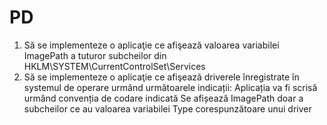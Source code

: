 # PD
1. Să se implementeze o aplicaţie ce afişează valoarea variabilei ImagePath a
tuturor subcheilor din HKLM\SYSTEM\CurrentControlSet\Services
2. Să se implementeze o aplicaţie ce afişează driverele înregistrate în systemul de
operare urmând următoarele indicații:
Aplicația va fi scrisă urmând convenția de codare indicată
Se afișează ImagePath doar a subcheilor ce au valoarea variabilei Type
corespunzătoare unui driver
